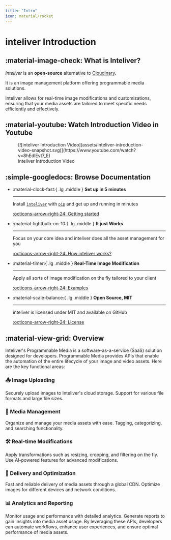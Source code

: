 ```yaml
---
title: "Intro"
icon: material/rocket
---
```


# inteliver Introduction

## :material-image-check: What is Inteliver?

*Inteliver* is an **open-source** alternative to <a href="https://cloudinary.com/" target="_blank">Cloudinary</a>.

It is an image management platform offering programmable media solutions.

Inteliver allows for real-time image modifications and customizations, ensuring that your media assets are tailored to meet specific needs efficiently and effectively.

## :material-youtube: Watch Introduction Video in Youtube 
<figure markdown="span">
  [![inteliver Introduction Video](assets/inteliver-introduction-video-snapshot.svg)](https://www.youtube.com/watch?v=8hEdIEvt7_E)
  <figcaption>inteliver Introduction Video</figcaption>
</figure>


## :simple-googledocs: Browse Documentation

<div class="grid cards" markdown>

-   :material-clock-fast:{ .lg .middle } __Set up in 5 minutes__

    ---

    Install [`inteliver`](#) with [`pip`](#) and get up
    and running in minutes

    [:octicons-arrow-right-24: Getting started](getting-started/index.md)

-   :material-lightbulb-on-10:{ .lg .middle } __It just Works__

    ---

    Focus on your core idea and inteliver does all the asset management for you

    [:octicons-arrow-right-24: How inteliver works?](getting-started/how-inteliver-works.md)

-   :material-timer:{ .lg .middle } __Real-Time Image Modification__

    ---

    Apply all sorts of image modification on the fly tailored to your client

    [:octicons-arrow-right-24: Examples](examples/index.md)

-   :material-scale-balance:{ .lg .middle } __Open Source, MIT__

    ---

    inteliver is licensed under MIT and available on GitHub

    [:octicons-arrow-right-24: License](https://github.com/inteliver)

</div>

## :material-view-grid: Overview
Inteliver's Programmable Media is a software-as-a-service (SaaS) solution designed for developers. Programmable Media provides APIs that enable the automation of the entire lifecycle of your image and video assets. Here are the key functional areas:

### 📤 Image Uploading

Securely upload images to Inteliver's cloud storage.
Support for various file formats and large file sizes.


### 📂 Media Management

Organize and manage your media assets with ease.
Tagging, categorizing, and searching functionality.

### 🛠️ Real-time Modifications

Apply transformations such as resizing, cropping, and filtering on the fly.
Use AI-powered features for advanced modifications.

### 🚀 Delivery and Optimization

Fast and reliable delivery of media assets through a global CDN.
Optimize images for different devices and network conditions.

### 📊 Analytics and Reporting

Monitor usage and performance with detailed analytics.
Generate reports to gain insights into media asset usage.
By leveraging these APIs, developers can automate workflows, enhance user experiences, and ensure optimal performance of media assets.

